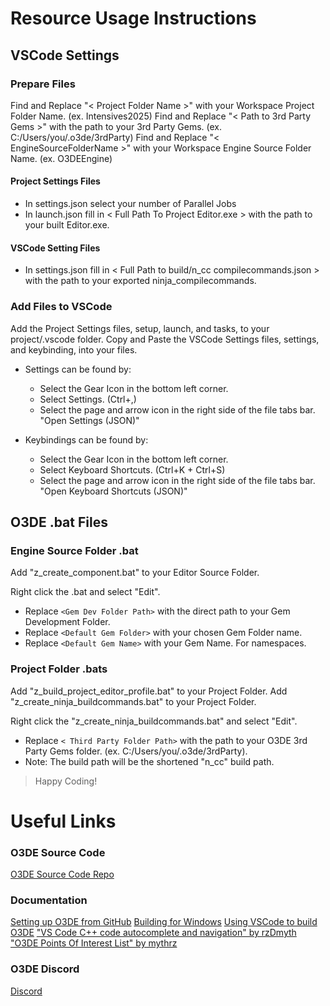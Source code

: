# Resource Usage Instructions

## VSCode Settings

### Prepare Files
Find and Replace "< Project Folder Name >" with your Workspace Project Folder Name. (ex. Intensives2025)
Find and Replace "< Path to 3rd Party Gems >" with the path to your 3rd Party Gems. (ex. C:/Users/you/.o3de/3rdParty)
Find and Replace "< EngineSourceFolderName >" with your Workspace Engine Source Folder Name. (ex. O3DEEngine)

#### Project Settings Files
- In settings.json select your number of Parallel Jobs
- In launch.json fill in < Full Path To Project Editor.exe > with the path to your built Editor.exe.

#### VSCode Setting Files
- In settings.json fill in < Full Path to build/n_cc compilecommands.json > with the path to your exported ninja_compilecommands.

### Add Files to VSCode
Add the Project Settings files, setup, launch, and tasks, to your project/.vscode folder.
Copy and Paste the VSCode Settings files, settings, and keybinding, into your files.
- Settings can be found by:
   - Select the Gear Icon in the bottom left corner.
   - Select Settings. (Ctrl+,)
   - Select the page and arrow icon in the right side of the file tabs bar. "Open Settings (JSON)"

- Keybindings can be found by:
   - Select the Gear Icon in the bottom left corner.
   - Select Keyboard Shortcuts. (Ctrl+K + Ctrl+S)
   - Select the page and arrow icon in the right side of the file tabs bar. "Open Keyboard Shortcuts (JSON)"

## O3DE .bat Files

### Engine Source Folder .bat
Add "z_create_component.bat" to your Editor Source Folder.

Right click the .bat and select "Edit".
- Replace `<Gem Dev Folder Path>` with the direct path to your Gem Development Folder.
- Replace `<Default Gem Folder>` with your chosen Gem Folder name.
- Replace `<Default Gem Name>` with your Gem Name. For namespaces.

### Project Folder .bats
Add "z_build_project_editor_profile.bat" to your Project Folder.
Add "z_create_ninja_buildcommands.bat" to your Project Folder.

Right click the "z_create_ninja_buildcommands.bat" and select "Edit".
- Replace `< Third Party Folder Path>` with the path to your O3DE 3rd Party Gems folder. (ex. C:/Users/you/.o3de/3rdParty).
- Note: The build path will be the shortened "n_cc" build path.

> Happy Coding!

# Useful Links

### O3DE Source Code
[O3DE Source Code Repo](https://github.com/o3de/o3de/)

### Documentation
[Setting up O3DE from GitHub](https://www.docs.o3de.org/docs/welcome-guide/setup/setup-from-github/)
[Building for Windows](https://www.docs.o3de.org/docs/welcome-guide/setup/setup-from-github/building-windows/)
[Using VSCode to build O3DE](https://github.com/o3de/o3de/wiki/Using-VSCode-to-build-O3DE#windows)
["VS Code C++ code autocomplete and navigation" by rzDmyth](https://www.youtube.com/watch?v=-_RRuanDwCQ)
["O3DE Points Of Interest List" by mythrz](https://github.com/mythrz/O3DE_PointsOfInterestList/tree/main)

### O3DE Discord
[Discord](https://discord.com/invite/o3de)